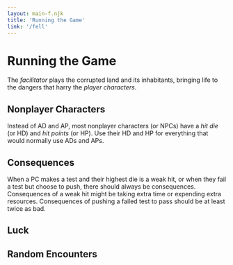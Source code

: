 ```yaml
---
layout: main-f.njk
title: 'Running the Game'
link: '/fell'
---
```


# Running the Game

The *facilitator* plays the corrupted land and its inhabitants, bringing life to the dangers that harry the *player characters*.

## Nonplayer Characters

Instead of AD and AP, most nonplayer characters (or NPCs) have a *hit die* (or HD) and *hit points* (or HP). Use their HD and HP for everything that would normally use ADs and APs.

## Consequences

When a PC makes a test and their highest die is a weak hit, or when they fail a test but choose to push, there should always be consequences. Consequences of a weak hit might be taking extra time or expending extra resources. Consequences of pushing a failed test to pass should be at least twice as bad.

## Luck

## Random Encounters
